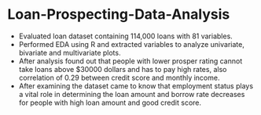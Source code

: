 # Loan-Prospecting-Data-Analysis
-	Evaluated loan dataset containing 114,000 loans with 81 variables.
-	Performed EDA using R and extracted variables to analyze univariate, bivariate and multivariate plots.
-	After analysis found out that people with lower prosper rating cannot take loans above $30000 dollars and has to pay high rates, also correlation of 0.29 between credit score and monthly income.
-	After examining the dataset came to know that employment status plays a vital role in determining the loan amount and borrow rate decreases for people with high loan amount and good credit score.

